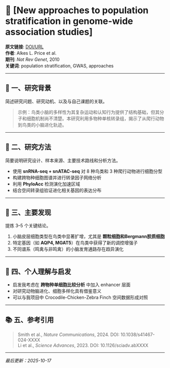 # 📄 [New approaches to population stratification in genome-wide association studies]
**原文链接**: [DOI/URL](https://doi.org/10.1038/nrg2813) \
**作者**: Alkes L. Price et al.  \
**期刊**: *Nat Rev Genet*, 2010 \
**关键词**: population stratification, GWAS, approaches

---

## 🧠 一、研究背景
简述研究问题、研究动机、以及与自己课题的关联。

> 示例：鸟类小脑的多样性为其复杂运动和认知行为提供了结构基础，但其分子和细胞机制尚不清楚。本研究利用多物种单核转录组，揭示了从爬行动物到鸟类的小脑进化轨迹。

---

## 🔬 二、研究方法
简要说明研究设计、样本来源、主要技术路线和分析方法。

- 使用 **snRNA-seq + snATAC-seq** 对 8 种鸟类和 3 种爬行动物进行细胞分型  
- 构建跨物种细胞图谱并进行转录因子网络分析  
- 利用 **PhyloAcc** 检测演化加速区域  
- 结合空间转录组验证进化相关基因的表达分布

---

## 🧩 三、主要发现
提炼 3–5 个关键结论。

1. 小脑皮层细胞类型在鸟类中显著扩增，尤其是 **颗粒细胞和Bergmann胶质细胞**  
2. 特定基因（如 **AQP4, MGAT5**）在鸟类中获得了新的调控增强子  
3. 不同谱系（鸣禽与非鸣禽）的小脑发育通路存在趋异演化

---

## 💬 四、个人理解与启发
- 启发我考虑在 **跨物种单细胞比较分析** 中加入 enhancer 层面
- 对研究动物脑进化、细胞多样化具有借鉴意义
- 可以与我项目中 Crocodile-Chicken-Zebra Finch 空间数据形成对照

---

## 📚 五、参考引用
> Smith et al., *Nature Communications*, 2024. DOI: 10.1038/s41467-024-XXXX  
> Li et al., *Science Advances*, 2023. DOI: 10.1126/sciadv.abXXXX  

---

*最后更新：2025-10-17*
